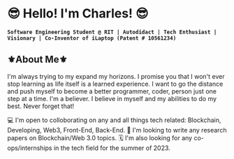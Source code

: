 <h1>😎 Hello! I'm Charles! 😎</h1>

**`Software Engineering Student @ RIT | Autodidact | Tech Enthusiast | Visionary | Co-Inventor of iLaptop (Patent # 10561234)`**

<h2>⚜️About Me⚜️</h2>
<p>I'm always trying to my expand my horizons. I promise you that I won't ever stop learning as life itself is a learned experience.
I want to go the distance and push myself to become a better programmer, coder, person just one step at a time.
I'm a believer. I believe in myself and my abilities to do my best. Never forget that!</p>

<p>
💻 I'm open to colloborating on any and all things tech related: Blockchain, Developing, Web3, Front-End, Back-End.
📒 I'm looking to write any research papers on Blockchain/Web 3.0 topics.
🗓 I'm also looking for any co-ops/internships in the tech field for the summer of 2023.
</p>


